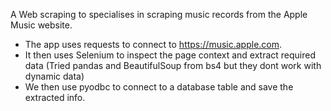 A Web scraping to specialises in scraping music records from the Apple Music website.
* The app uses requests to connect to https://music.apple.com.
* It then uses Selenium to inspect the page context and extract required data (Tried pandas and BeautifulSoup from bs4 but they dont work with dynamic data)
* We then use pyodbc to connect to a database table and save the extracted info.
